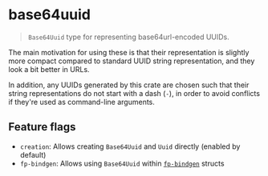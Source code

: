 <!-- The following is generated by cargo-rdme from lib.rs, and should not be modified manually-->
<!-- cargo-rdme start -->

# base64uuid

> `Base64Uuid` type for representing base64url-encoded UUIDs.

The main motivation for using these is that their representation is slightly
more compact compared to standard UUID string representation, and they look a
bit better in URLs.

In addition, any UUIDs generated by this crate are chosen such that their string
representations do not start with a dash (`-`), in order to avoid conflicts if
they're used as command-line arguments.

## Feature flags

- `creation`: Allows creating `Base64Uuid` and `Uuid` directly (enabled by default)
- `fp-bindgen`: Allows using `Base64Uuid` within
  [`fp-bindgen`](https://github.com/fiberplane/fp-bindgen) structs

<!-- cargo-rdme end -->
